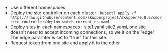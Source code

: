  - Use different namespaces
 - Deploy the site controller on each cluster : `kubectl apply -f https://raw.githubusercontent.com/skupperproject/skupper/0.8.6/cmd/site-controller/deploy-watch-current-ns.yaml`
 - Deploy sites in each namespaces : site1.yaml site2.yaml, one site doesn't need to accept incoming connections, so we it on the "edge". The edge paramter is set to "true" for this site.
 - Request token from one site and apply it to the other
 

